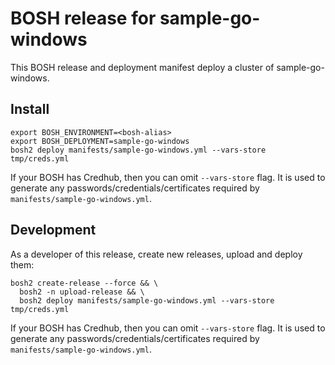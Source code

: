 # BOSH release for sample-go-windows

This BOSH release and deployment manifest deploy a cluster of sample-go-windows.

## Install

```
export BOSH_ENVIRONMENT=<bosh-alias>
export BOSH_DEPLOYMENT=sample-go-windows
bosh2 deploy manifests/sample-go-windows.yml --vars-store tmp/creds.yml
```

If your BOSH has Credhub, then you can omit `--vars-store` flag. It is used to generate any passwords/credentials/certificates required by `manifests/sample-go-windows.yml`.


## Development

As a developer of this release, create new releases, upload and deploy them:

```
bosh2 create-release --force && \
  bosh2 -n upload-release && \
  bosh2 deploy manifests/sample-go-windows.yml --vars-store tmp/creds.yml
```

If your BOSH has Credhub, then you can omit `--vars-store` flag. It is used to generate any passwords/credentials/certificates required by `manifests/sample-go-windows.yml`.
